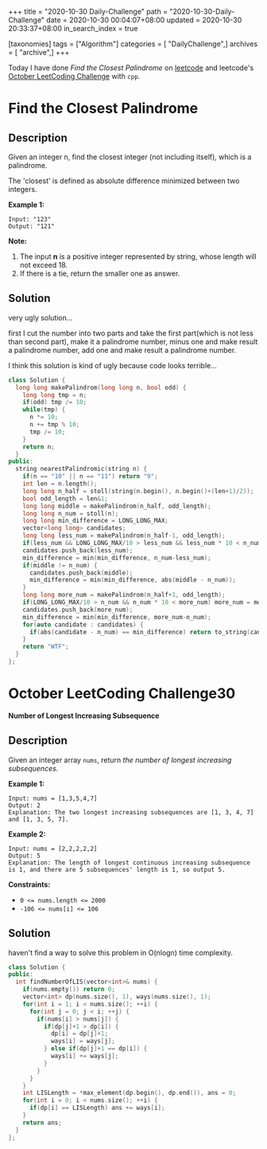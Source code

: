 +++
title = "2020-10-30 Daily-Challenge"
path = "2020-10-30-Daily-Challenge"
date = 2020-10-30 00:04:07+08:00
updated = 2020-10-30 20:33:37+08:00
in_search_index = true

[taxonomies]
tags = ["Algorithm"]
categories = [ "DailyChallenge",]
archives = [ "archive",]
+++

Today I have done *Find the Closest Palindrome* on [leetcode](https://leetcode.com/problems/find-the-closest-palindrome/) and leetcode's [October LeetCoding Challenge](https://leetcode.com/explore/challenge/card/october-leetcoding-challenge/563/week-5-october-29th-october-31st/3513/) with `cpp`.

<!-- more -->

# Find the Closest Palindrome

## Description

Given an integer n, find the closest integer (not including itself), which is a palindrome.

The 'closest' is defined as absolute difference minimized between two integers.

**Example 1:**

```
Input: "123"
Output: "121"
```

**Note:**

1. The input **n** is a positive integer represented by string, whose length will not exceed 18.
2. If there is a tie, return the smaller one as answer.

## Solution

very ugly solution...

first I cut the number into two parts and take the first part(which is not less than second part), make it a palindrome number, minus one and make result a palindrome number, add one and make result a palindrome number.

I think this solution is kind of ugly because code looks terrible...

``` cpp
class Solution {
  long long makePalindrom(long long n, bool odd) {
    long long tmp = n;
    if(odd) tmp /= 10;
    while(tmp) {
      n *= 10;
      n += tmp % 10;
      tmp /= 10;
    }
    return n;
  }
public:
  string nearestPalindromic(string n) {
    if(n == "10" || n == "11") return "9";
    int len = n.length();
    long long n_half = stoll(string(n.begin(), n.begin()+(len+1)/2));
    bool odd_length = len&1;
    long long middle = makePalindrom(n_half, odd_length);
    long long n_num = stoll(n);
    long long min_difference = LONG_LONG_MAX;
    vector<long long> candidates;
    long long less_num = makePalindrom(n_half-1, odd_length);
    if(less_num && LONG_LONG_MAX/10 > less_num && less_num * 10 < n_num) less_num = less_num*10+9;
    candidates.push_back(less_num);
    min_difference = min(min_difference, n_num-less_num);
    if(middle != n_num) {
      candidates.push_back(middle);
      min_difference = min(min_difference, abs(middle - n_num));
    }
    long long more_num = makePalindrom(n_half+1, odd_length);
    if(LONG_LONG_MAX/10 > n_num && n_num * 10 < more_num) more_num = more_num/10+1;
    candidates.push_back(more_num);
    min_difference = min(min_difference, more_num-n_num);
    for(auto candidate : candidates) {
      if(abs(candidate - n_num) == min_difference) return to_string(candidate);
    }
    return "WTF";
  }
};
```

# October LeetCoding Challenge30

**Number of Longest Increasing Subsequence**

## Description

Given an integer array `nums`, return *the number of longest increasing subsequences.*

**Example 1:**

```
Input: nums = [1,3,5,4,7]
Output: 2
Explanation: The two longest increasing subsequences are [1, 3, 4, 7] and [1, 3, 5, 7].
```

**Example 2:**

```
Input: nums = [2,2,2,2,2]
Output: 5
Explanation: The length of longest continuous increasing subsequence is 1, and there are 5 subsequences' length is 1, so output 5.
```

**Constraints:**

- `0 <= nums.length <= 2000`
- `-106 <= nums[i] <= 106`

## Solution

haven't find a way to solve this problem in O(nlogn) time complexity.

``` cpp
class Solution {
public:
  int findNumberOfLIS(vector<int>& nums) {
    if(nums.empty()) return 0;
    vector<int> dp(nums.size(), 1), ways(nums.size(), 1);
    for(int i = 1; i < nums.size(); ++i) {
      for(int j = 0; j < i; ++j) {
        if(nums[i] > nums[j]) {
          if(dp[j]+1 > dp[i]) {
            dp[i] = dp[j]+1;
            ways[i] = ways[j];
          } else if(dp[j]+1 == dp[i]) {
            ways[i] += ways[j];
          }
        }
      }
    }
    int LISLength = *max_element(dp.begin(), dp.end()), ans = 0;
    for(int i = 0; i < nums.size(); ++i) {
      if(dp[i] == LISLength) ans += ways[i];
    }
    return ans;
  }
};
```
